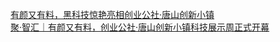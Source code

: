   
[有颜又有料，黑科技惊艳亮相创业公社·唐山创新小镇](http://www.dianyue.me/archives/813/ps2el0w7bkq343ph/)  
[聚·智汇｜有颜又有料，创业公社·唐山创新小镇科技展示周正式开幕](http://www.dianyue.me/archives/353/ahh4r7tfk7x9looc/)